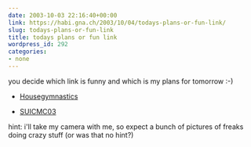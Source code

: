 ```yaml
---
date: 2003-10-03 22:16:40+00:00
link: https://habi.gna.ch/2003/10/04/todays-plans-or-fun-link/
slug: todays-plans-or-fun-link
title: todays plans or fun link
wordpress_id: 292
categories:
- none
---
```


you decide which link is funny and which is my plans for tomorrow :-)



	
  * [Housegymnastics](http://www.housegymnastics.com/)

	
  * [SUICMC03](http://www.suicmc03.ch/)


hint: i'll take my camera with me, so expect a bunch of pictures of freaks doing crazy stuff (or was that no hint?)
